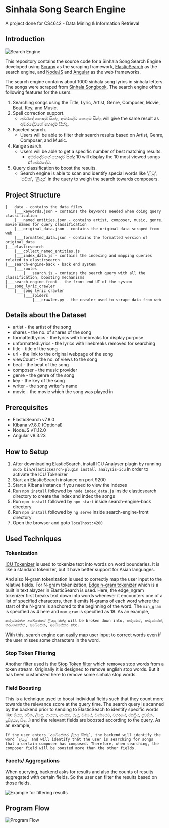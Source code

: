 # Sinhala Song Search Engine
A project done for CS4642 - Data Mining &amp; Information Retrieval

## Introduction

![Search Engine](resources/home_ex.png)

This repository contains the source code for a Sinhala Song Search Engine developed using [Scrapy](https://scrapy.org/) as the scraping framework, [ElasticSearch](https://www.elastic.co/) as the search engine, and [NodeJS](https://nodejs.org/en/) and [Angular](https://angular.io/) as the web frameworks.

The search engine contains about 1000 sinhala song lyrics in sinhala letters. The songs were scraped from [Sinhala Songbook](https://sinhalasongbook.com/). The search engine offers following features for the users.

1. Searching songs using the Title, Lyric, Artist, Genre, Composer, Movie, Beat, Key, and Music.
2. Spell correction support.
    * අමරදේ හොදම සින්දු, අමරදේව හොදම සින්දු will give the same result as අමරදේවගේ හොදම සින්දු.
3. Faceted search.
    * Users will be able to filter their search results based on Artist, Genre, Composer, and Music.
4. Range search.
    * Users will be able to get a specific number of best matching results.
        * අමරදේවගේ හොදම සින්දු 10 will display the 10 most viewed songs of අමරදේව.
5. Query classification to boost the results.
    * Search engine is able to scan and identify special words like 'ලිවූ', 'රචිත', 'ලියපු' in the query to weigh the search towards composers.

## Project Structure
```
|___data - contains the data files
    |___keywords.json - contains the keywords needed when doing query classification
    |___named_entities.json - contains artist, composer, music, genre, movie names for query classification
    |___original_data.json - contains the original data scraped from web
    |___formatted_data.json - contains the formatted version of original_data
|___elasticsearch
    |___collect_named_entities.js
    |___index_data.js - contains the indexing and mapping queries related to elasticsearch
|___search-engine-back - back end system
    |___routes
        |___search.js - contains the search query with all the classification, boosting mechanisms
|___search-engine-front - the front end UI of the system
|___song_lyric_crawler
    |___song_lyric_crawler
        |___spiders
            |___crawler.py - the crawler used to scrape data from web
```

## Details about the Dataset

* artist - the artist of the song
* shares - the no. of shares of the song
* formattedLyrics - the lyrics with linebreaks for display purpose
* unformattedLyrics - the lyrics with linebreaks removed for searching
* title - title of the song
* url - the link to the original webpage of the song
* viewCount - the no. of views to the song
* beat - the beat of the song
* composer - the music provider
* genre - the genre of the song
* key - the key of the song
* writer - the song writer's name
* movie - the movie which the song was played in

## Prerequisites

* ElasticSearch v7.8.0
* Kibana v7.8.0 (Optional)
* NodeJS v11.12.0
* Angular v8.3.23

## How to Setup

1. After downloading ElasticSearch, install ICU Analyser plugin by running ```sudo bin/elasticsearch-plugin install analysis-icu``` in order to activate the ICU Tokenizer
1. Start an ElasticSearch instance on port 9200
2. Start a Kibana instance if you need to view the indexes
3. Run `npm install` followed by `node index_data.js` inside elasticsearch directory to create the index and index the songs
4. Run `npm install` followed by `npm start` inside search-engine-back directory
5. Run `npm install` followed by `ng serve` inside search-engine-front directory
6. Open the browser and goto `localhost:4200`

## Used Techniques

### Tokenization

[ICU Tokenizer](https://www.elastic.co/guide/en/elasticsearch/plugins/current/analysis-icu-tokenizer.html) is used to tokenize text into words on word boundaries. It is like a standard tokenizer, but it have better support for Asian languages.

And also N-gram tokenization is used to correctly map the user input to the relative fields. For N-gram tokenization, [Edge n-gram tokenizer](https://www.elastic.co/guide/en/elasticsearch/reference/current/analysis-edgengram-tokenizer.html#analysis-edgengram-tokenizer) which is a built in text alayzer in ElasticSearch is used. Here, the edge_ngram tokenizer first breaks text down into words whenever it encounters one of a list of specified characters, then it emits N-grams of each word where the start of the N-gram is anchored to the beginning of the word. The `min_gram` is specified as 4 here and `max_gram` is specified as 18. As an example, 

    කරුණාරත්න අබේසේකර ලියපු සින්දු will be broken down into, කරුණාර, කරුණාරත්, කරුණාරත්න, අබේසේක, අබේසේකර etc.

With this, search engine can easily map user input to correct words even if the user misses some characters in the word.

### Stop Token Filtering

Another filter used is the [Stop Token filter](https://www.elastic.co/guide/en/elasticsearch/reference/current/analysis-stop-tokenfilter.html#analysis-stop-tokenfilter-stop-words-by-lang) which removes stop words from a token stream. Originally it is designed to remove english stop words. But it has been customized here to remove some sinhala stop words.

### Field Boosting

This is a technique used to boost individual fields such that they count more towards the relevance score at the query time. The search query is scanned by the backend prior to sending to ElasticSeach to identify specific words like `ලියන`, `රචිත`, `ලියපු`, `ගායනා`, `ගායනා`, `ගැයු`, `වර්‍ගයේ`, `වර්ගයේම`, `වර්ගයේ`, `ජනප්‍රිය`, `ප්‍රචලිත`, `ප්‍රසිද්ධම`, `සිංදු`, `ගී` and the relevant fields are boosted according to the query. As an example,

    If the user enters `අබේසේකර ලියපු සින්දු`, the backend will identify the word `ලියපු` and will identify that the user is searching for songs that a certain composer has composed. Therefore, when searching, the composer field will be boosted more than the other fields.

### Facets/ Aggregations

When querying, backend asks for results and also the counts of results aggregated with certain fields. So the user can filter the results based on those fields.

![Example for filtering results](resources/filtering_ex.png)

## Program Flow

![Program Flow](resources/program_flow_ex.png)
